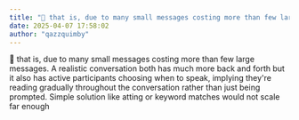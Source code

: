 ```yaml
---
title: "💭 that is, due to many small messages costing more than few large messages. A..."
date: 2025-04-07 17:58:02
author: "qazzquimby"
---
```


💭 that is, due to many small messages costing more than few large messages. A realistic conversation both has much more back and forth but it also has active participants choosing when to speak, implying they're reading gradually throughout the conversation rather than just being prompted. Simple solution like atting or keyword matches would not scale far enough